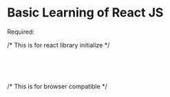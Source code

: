 # Basic Learning of React JS

Required:

/* This is for react library initialize */

<script src="build/react.min.js"></script><br>
<script src="build/react-dom.min.js"></script><br>
<script src="build/browser.min.js"></script><br>



/* This is for browser compatible */

<script src="https://unpkg.com/babel-standalone@6/babel.min.js"></script>